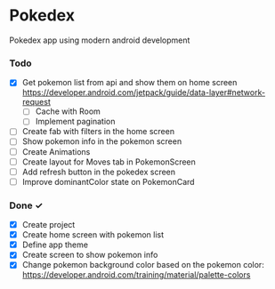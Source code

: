 # Pokedex
Pokedex app using modern android development

### Todo
- [x] Get pokemon list from api and show them on home screen  https://developer.android.com/jetpack/guide/data-layer#network-request
    - [ ] Cache with Room
    - [ ] Implement pagination  
- [ ] Create fab with filters in the home screen  
- [ ] Show pokemon info in the pokemon screen  
- [ ] Create Animations
- [ ] Create layout for Moves tab in PokemonScreen
- [ ] Add refresh button in the pokedex screen
- [ ] Improve dominantColor state on PokemonCard

### Done ✓
- [x] Create project
- [x] Create home screen with pokemon list
- [x] Define app theme 
- [x] Create screen to show pokemon info
- [x] Change pokemon background color based on the pokemon color: https://developer.android.com/training/material/palette-colors